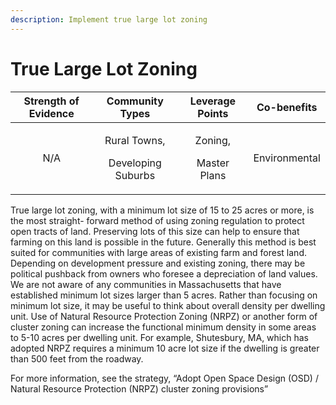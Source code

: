 ```yaml
---
description: Implement true large lot zoning
---
```


# True Large Lot Zoning

<table>
  <thead>
    <tr>
      <th style="text-align:center">Strength of Evidence</th>
      <th style="text-align:center">Community Types</th>
      <th style="text-align:center">Leverage Points</th>
      <th style="text-align:center">Co-benefits</th>
    </tr>
  </thead>
  <tbody>
    <tr>
      <td style="text-align:center">N/A</td>
      <td style="text-align:center">
        <p>Rural Towns,</p>
        <p>Developing Suburbs</p>
      </td>
      <td style="text-align:center">
        <p></p>
        <p>Zoning,</p>
        <p>Master Plans</p>
      </td>
      <td style="text-align:center">Environmental</td>
    </tr>
  </tbody>
</table>

True large lot zoning, with a minimum lot size of 15 to 25 acres or more, is the most straight- forward method of using zoning regulation to protect open tracts of land. Preserving lots of this size can help to ensure that farming on this land is possible in the future. Generally this method is best suited for communities with large areas of existing farm and forest land. Depending on development pressure and existing zoning, there may be political pushback from owners who foresee a depreciation of land values. We are not aware of any communities in Massachusetts that have established minimum lot sizes larger than 5 acres. Rather than focusing on minimum lot size, it may be useful to think about overall density per dwelling unit. Use of Natural Resource Protection Zoning \(NRPZ\) or another form of cluster zoning can increase the functional minimum density in some areas to 5-10 acres per dwelling unit. For example, Shutesbury, MA, which has adopted NRPZ requires a minimum 10 acre lot size if the dwelling is greater than 500 feet from the roadway. 

For more information, see the strategy, “Adopt Open Space Design \(OSD\) / Natural Resource Protection \(NRPZ\) cluster zoning provisions”

